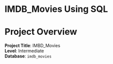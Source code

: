 # IMDB_Movies Using SQL
 # Project Overview

   
**Project Title**: IMBD_Movies    
**Level**: Intermediate  
**Database**: `imdb_movies`


